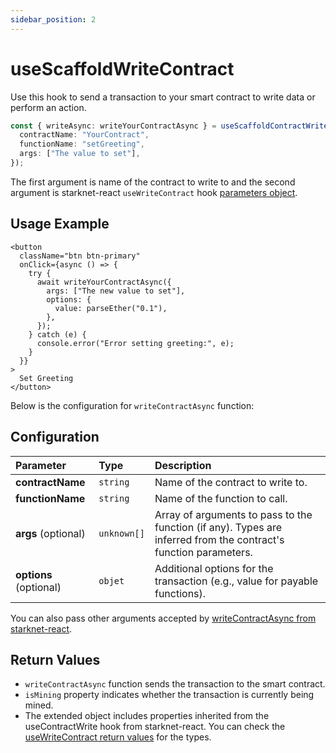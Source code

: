 ```yaml
---
sidebar_position: 2
---
```


# useScaffoldWriteContract

Use this hook to send a transaction to your smart contract to write data or perform an action.

```ts
const { writeAsync: writeYourContractAsync } = useScaffoldContractWrite({
  contractName: "YourContract",
  functionName: "setGreeting",
  args: ["The value to set"],
});
```

The first argument is name of the contract to write to and the second argument is starknet-react `useWriteContract` hook [parameters object](https://starknet-react.com/hooks/mutation/usecontractwrite).

## Usage Example

```tsx
<button
  className="btn btn-primary"
  onClick={async () => {
    try {
      await writeYourContractAsync({
        args: ["The new value to set"],
        options: {
          value: parseEther("0.1"),
        },
      });
    } catch (e) {
      console.error("Error setting greeting:", e);
    }
  }}
>
  Set Greeting
</button>
```

Below is the configuration for `writeContractAsync` function:

## Configuration

| Parameter                          | Type        | Description                                                                                                          |
| :--------------------------------- | :---------- | :------------------------------------------------------------------------------------------------------------------- |
| **contractName**                   | `string`    | Name of the contract to write to.                                                                                      |
| **functionName**                | `string` | Name of the function to call.|
| **args** (optional)                | `unknown[]` |Array of arguments to pass to the function (if any). Types are inferred from the contract's function parameters. |
| **options** (optional)                | `objet` | Additional options for the transaction (e.g., value for payable functions).|


You can also pass other arguments accepted by [writeContractAsync from starknet-react](https://starknet-react.com/hooks/mutation/usecontractwrite).

## Return Values

- `writeContractAsync` function sends the transaction to the smart contract.
- `isMining` property indicates whether the transaction is currently being mined.
- The extended object includes properties inherited from the useContractWrite hook from starknet-react. You can check the [useWriteContract return values](https://wagmi.sh/react/api/hooks/useWriteContract#return-type) for the types.
